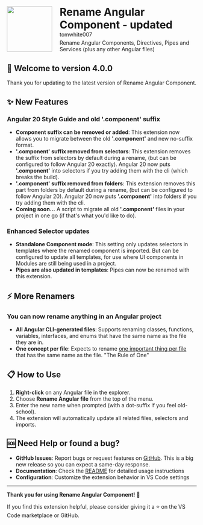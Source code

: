 <div style="display: flex; align-items: center; gap: 20px; margin-bottom: 30px;">
  <img src="https://cdn.jsdelivr.net/gh/tomwhite007/rename-angular-component@main/assets/rename-angular-component-icon.png" height="120">
  <div>
    <h1 style="margin: 0; border-bottom: none;">Rename Angular Component - updated</h1>
    <p style="margin: 0 0 5px 0;">tomwhite007</p>
    <p style="margin: 0;">Rename Angular Components, Directives, Pipes and Services (plus any other Angular files)</p>
  </div>
</div>

## 🎉 Welcome to version 4.0.0

Thank you for updating to the latest version of Rename Angular Component.

## ✨ New Features

### Angular 20 Style Guide and old '.component' suffix

- **Component suffix can be removed or added**: This extension now allows you to migrate between the old **'.component'** and new no-suffix format.
- **'.component' suffix removed from selectors**: This extension removes the suffix from selectors by default during a rename, (but can be configured to follow Angular 20 exactly). Angular 20 now puts **'.component'** into selectors if you try adding them with the cli (which breaks the build).
- **'.component' suffix removed from folders**: This extension removes this part from folders by default during a rename, (but can be configured to follow Angular 20). Angular 20 now puts **'.component'** into folders if you try adding them with the cli.
- **Coming soon...** A script to migrate all old **'.component'** files in your project in one go (if that's what you'd like to do).

### Enhanced Selector updates

- **Standalone Component mode**: This setting only updates selectors in templates where the renamed component is imported. But can be configured to update all templates, for use where UI components in Modules are still being used in a project.
- **Pipes are also updated in templates**: Pipes can now be renamed with this extension.

## ⚡ More Renamers

### You can now rename anything in an Angular project

- **All Angular CLI-generated files**: Supports renaming classes, functions, variables, interfaces, and enums that have the same name as the file they are in.
- **One concept per file**: Expects to rename [one important thing per file](https://angular.dev/style-guide#one-concept-per-file) that has the same name as the file. "The Rule of One"

## 📋 How to Use

1. **Right-click** on any Angular file in the explorer.
2. Choose **Rename Angular file** from the top of the menu.
3. Enter the new name when prompted (with a dot-suffix if you feel old-school).
4. The extension will automatically update all related files, selectors and imports.

## 🆘 Need Help or found a bug?

- **GitHub Issues**: Report bugs or request features on [GitHub](https://github.com/tomwhite007/rename-angular-component/issues). This is a big new release so you can expect a same-day response.
- **Documentation**: Check the [README](https://github.com/tomwhite007/rename-angular-component#readme) for detailed usage instructions
- **Configuration**: Customize the extension behavior in VS Code settings

---

**Thank you for using Rename Angular Component!** 🚀

If you find this extension helpful, please consider giving it a ⭐ on the VS Code marketplace or GitHub.

